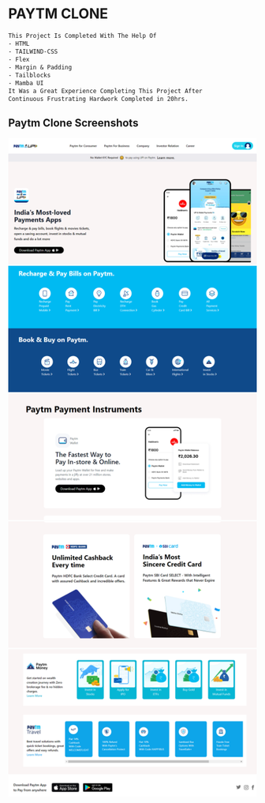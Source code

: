 # PAYTM CLONE
    This Project Is Completed With The Help Of
    - HTML
    - TAILWIND-CSS
    - Flex
    - Margin & Padding
    - Tailblocks
    - Mamba UI
    It Was a Great Experience Completing This Project After
    Continuous Frustrating Hardwork Completed in 20hrs.

## Paytm Clone Screenshots
![image](./Screenshot/Paytm%20Clone%2001.png)
![image](./Screenshot/Paytm%20Clone%2002.png)
![image](./Screenshot/Paytm%20Clone%2003.png)
![image](./Screenshot/Paytm%20Clone%2004.png)
![image](./Screenshot/Paytm%20Clone%2005.png)
